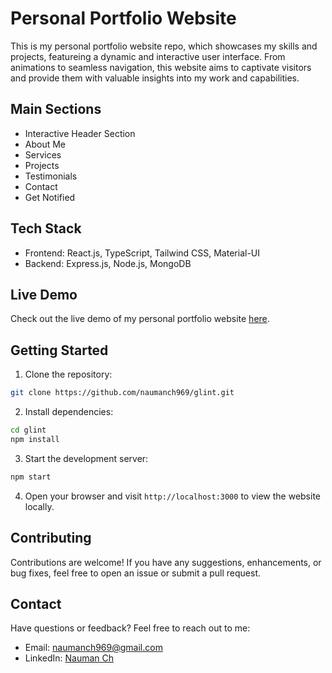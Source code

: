 # Personal Portfolio Website

This is my personal portfolio website repo, which showcases my skills and projects, featureing a dynamic and interactive user interface. From animations to seamless navigation, this website aims to captivate visitors and provide them with valuable insights into my work and capabilities.

## Main Sections

- Interactive Header Section
- About Me
- Services
- Projects
- Testimonials
- Contact
- Get Notified

## Tech Stack

- Frontend: React.js, TypeScript, Tailwind CSS, Material-UI
- Backend: Express.js, Node.js, MongoDB

## Live Demo

Check out the live demo of my personal portfolio website [here](https://nch.netlify.app).

## Getting Started

1. Clone the repository:

```bash
git clone https://github.com/naumanch969/glint.git
```

2. Install dependencies:

```bash
cd glint
npm install
```

3. Start the development server:

```bash
npm start
```

4. Open your browser and visit `http://localhost:3000` to view the website locally.

## Contributing

Contributions are welcome! If you have any suggestions, enhancements, or bug fixes, feel free to open an issue or submit a pull request.

## Contact

Have questions or feedback? Feel free to reach out to me:

- Email: naumanch969@gmail.com
- LinkedIn: [Nauman Ch](https://www.linkedin.com/in/naumanch/)
